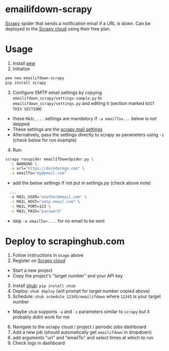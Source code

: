 # emailifdown-scrapy
[Scrapy](https://scrapy.org) spider that sends a notification email if a URL is down.
Can be deployed to the [Scrapy cloud](http://scrapinghub.com/scrapy-cloud/) using their free plan.

# Usage
1. Install [pew](https://github.com/berdario/pew)
2. Initialize
```bash
pew new emailifdown-scrapy
pip install scrapy
```
3. Configure SMTP email settings by copying `emailifdown_scrapy/settings-sample.py` to `emailifdown_scrapy/settings.py` and editing it (section marked `EDIT THIS SECTION`)
 * these `MAIL_...` settings are mandatory if `-a emailTo=...` below is not skipped
 * These settings are the [scrapy mail settings](http://doc.scrapy.org/en/1.1/topics/email.html#mail-settings)
 * Alternatively, pass the settings directly to scrapy as parameters using `-s` (check below for run example)

4. Run:
```bash
scrapy runspider emailIfDownSpider.py \
  -L WARNING \
  -a url="https://duckduckgo.com" \
  -a emailTo="my@email.com"
```
 * add the below settings if not put in settings.py (check above note)
```bash
  ...
  -s MAIL_USER="another@email.com" \
  -s MAIL_HOST="smtp.email.com" \
  -s MAIL_PORT=123 \
  -s MAIL_PASS="password"
```
 * skip `-a emailTo=....` for no email to be sent

# Deploy to scrapinghub.com
1. Follow instructions in `Usage` above
2. Register on [Scrapy cloud](http://scrapinghub.com/scrapy-cloud/)
 * Start a new project
 * Copy the project's "target number" and your API key
3. Install [shub](https://github.com/scrapinghub/shub): `pip install shub`
4. Deploy: `shub deploy` (will prompt for target number copied above)
5. Schedule: `shub schedule 12345/emailifdown` where `12345` is your target number
 * Maybe `shub` supports `-a` and `-s` parameters similar to `scrapy` but it probably didnt work for me
6. Navigate to the scrapy cloud / project / periodic jobs dashboard
7. Add a new job (should automatically get `emailifdown` in dropdown)
8. add arguments "url" and "emailTo" and  select times at which to run
9. Check logs in dashboard
